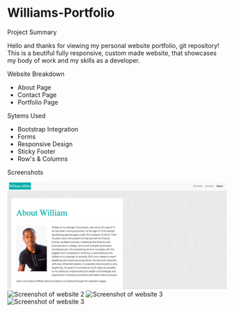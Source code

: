 # Williams-Portfolio

Project Summary

Hello and thanks for viewing my personal website portfolio, git repository! This is a beutiful fully responsive, custom made website, that showcases my body of work and my skills as a developer. 

Website Breakdown

- About Page
- Contact Page
- Portfolio Page

Sytems Used

- Bootstrap Integration
- Forms
- Responsive Design
- Sticky Footer
- Row's & Columns

Screenshots

![Screenshot of website 1](/assets/images/scrsht1.png)
![Screenshot of website 2](/images/scrsht2.png)
![Screenshot of website 3](/images/scrsht3.png)
![Screenshot of website 3](/images/scrsht4.png)